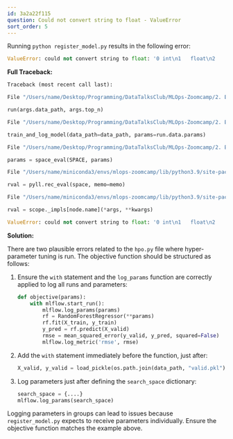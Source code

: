 ```yaml
---
id: 3a2a22f115
question: Could not convert string to float - ValueError
sort_order: 5
---
```


Running `python register_model.py` results in the following error:

```python
ValueError: could not convert string to float: '0 int\n1   float\n2     hyperopt_param\n3       Literal{n_estimators}\n4       quniform\n5         Literal{10}\n6         Literal{50}\n7         Literal{1}'
```

**Full Traceback:**

```python
Traceback (most recent call last):

File "/Users/name/Desktop/Programming/DataTalksClub/MLOps-Zoomcamp/2. Experiment tracking and model management/homework/scripts/register_model.py", line 101, in <module>

run(args.data_path, args.top_n)

File "/Users/name/Desktop/Programming/DataTalksClub/MLOps-Zoomcamp/2. Experiment tracking and model management/homework/scripts/register_model.py", line 67, in run

train_and_log_model(data_path=data_path, params=run.data.params)

File "/Users/name/Desktop/Programming/DataTalksClub/MLOps-Zoomcamp/2. Experiment tracking and model management/xfsub/scripts/register_model.py", line 41, in train_and_log_model

params = space_eval(SPACE, params)

File "/Users/name/miniconda3/envs/mlops-zoomcamp/lib/python3.9/site-packages/hyperopt/fmin.py", line 618, in space_eval

rval = pyll.rec_eval(space, memo=memo)

File "/Users/name/miniconda3/envs/mlops-zoomcamp/lib/python3.9/site-packages/hyperopt/pyll/base.py", line 902, in rec_eval

rval = scope._impls[node.name](*args, **kwargs)

ValueError: could not convert string to float: '0 int\n1   float\n2     hyperopt_param\n3       Literal{n_estimators}\n4       quniform\n5         Literal{10}\n6         Literal{50}\n7         Literal{1}'
```

**Solution:**

There are two plausible errors related to the `hpo.py` file where hyper-parameter tuning is run. The objective function should be structured as follows:

1. Ensure the `with` statement and the `log_params` function are correctly applied to log all runs and parameters:

    ```python
    def objective(params):
        with mlflow.start_run():
            mlflow.log_params(params)
            rf = RandomForestRegressor(**params)
            rf.fit(X_train, y_train)
            y_pred = rf.predict(X_valid)
            rmse = mean_squared_error(y_valid, y_pred, squared=False)
            mlflow.log_metric('rmse', rmse)
    ```

2. Add the `with` statement immediately before the function, just after:

    ```python
    X_valid, y_valid = load_pickle(os.path.join(data_path, "valid.pkl"))
    ```

3. Log parameters just after defining the `search_space` dictionary:

    ```python
    search_space = {....}
    mlflow.log_params(search_space)
    ```

Logging parameters in groups can lead to issues because `register_model.py` expects to receive parameters individually. Ensure the objective function matches the example above.